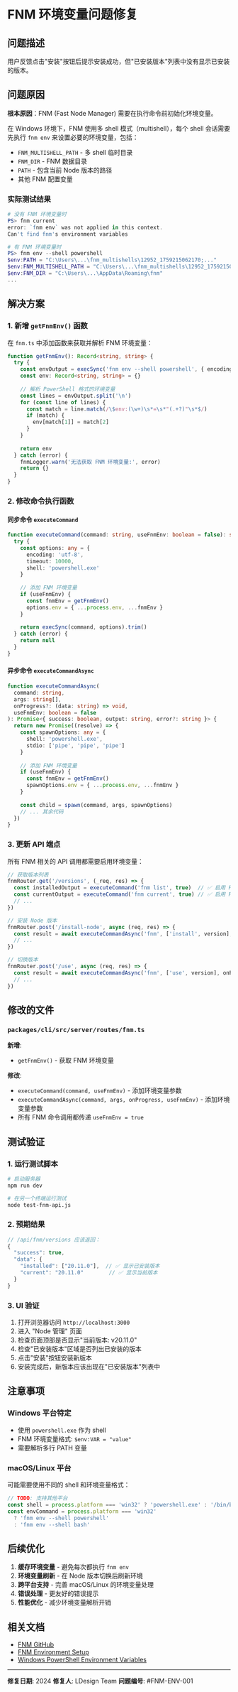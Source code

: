 # FNM 环境变量问题修复

## 问题描述

用户反馈点击"安装"按钮后提示安装成功，但"已安装版本"列表中没有显示已安装的版本。

## 问题原因

**根本原因**：FNM (Fast Node Manager) 需要在执行命令前初始化环境变量。

在 Windows 环境下，FNM 使用多 shell 模式（multishell），每个 shell 会话需要先执行 `fnm env` 来设置必要的环境变量，包括：

- `FNM_MULTISHELL_PATH` - 多 shell 临时目录
- `FNM_DIR` - FNM 数据目录
- `PATH` - 包含当前 Node 版本的路径
- 其他 FNM 配置变量

### 实际测试结果

```powershell
# 没有 FNM 环境变量时
PS> fnm current
error: `fnm env` was not applied in this context.
Can't find fnm's environment variables

# 有 FNM 环境变量时
PS> fnm env --shell powershell
$env:PATH = "C:\Users\...\fnm_multishells\12952_1759215062170;..."
$env:FNM_MULTISHELL_PATH = "C:\Users\...\fnm_multishells\12952_1759215062170"
$env:FNM_DIR = "C:\Users\...\AppData\Roaming\fnm"
...
```

## 解决方案

### 1. 新增 `getFnmEnv()` 函数

在 `fnm.ts` 中添加函数来获取并解析 FNM 环境变量：

```typescript
function getFnmEnv(): Record<string, string> {
  try {
    const envOutput = execSync('fnm env --shell powershell', { encoding: 'utf-8' })
    const env: Record<string, string> = {}
    
    // 解析 PowerShell 格式的环境变量
    const lines = envOutput.split('\n')
    for (const line of lines) {
      const match = line.match(/\$env:(\w+)\s*=\s*"(.+?)"\s*$/)
      if (match) {
        env[match[1]] = match[2]
      }
    }
    
    return env
  } catch (error) {
    fnmLogger.warn('无法获取 FNM 环境变量:', error)
    return {}
  }
}
```

### 2. 修改命令执行函数

#### 同步命令 `executeCommand`

```typescript
function executeCommand(command: string, useFnmEnv: boolean = false): string | null {
  try {
    const options: any = { 
      encoding: 'utf-8', 
      timeout: 10000,
      shell: 'powershell.exe'
    }
    
    // 添加 FNM 环境变量
    if (useFnmEnv) {
      const fnmEnv = getFnmEnv()
      options.env = { ...process.env, ...fnmEnv }
    }
    
    return execSync(command, options).trim()
  } catch (error) {
    return null
  }
}
```

#### 异步命令 `executeCommandAsync`

```typescript
function executeCommandAsync(
  command: string, 
  args: string[], 
  onProgress?: (data: string) => void, 
  useFnmEnv: boolean = false
): Promise<{ success: boolean, output: string, error?: string }> {
  return new Promise((resolve) => {
    const spawnOptions: any = {
      shell: 'powershell.exe',
      stdio: ['pipe', 'pipe', 'pipe']
    }
    
    // 添加 FNM 环境变量
    if (useFnmEnv) {
      const fnmEnv = getFnmEnv()
      spawnOptions.env = { ...process.env, ...fnmEnv }
    }
    
    const child = spawn(command, args, spawnOptions)
    // ... 其余代码
  })
}
```

### 3. 更新 API 端点

所有 FNM 相关的 API 调用都需要启用环境变量：

```typescript
// 获取版本列表
fnmRouter.get('/versions', (_req, res) => {
  const installedOutput = executeCommand('fnm list', true)  // ✅ 启用 FNM 环境
  const currentOutput = executeCommand('fnm current', true) // ✅ 启用 FNM 环境
  // ...
})

// 安装 Node 版本
fnmRouter.post('/install-node', async (req, res) => {
  const result = await executeCommandAsync('fnm', ['install', version], onProgress, true) // ✅
  // ...
})

// 切换版本
fnmRouter.post('/use', async (req, res) => {
  const result = await executeCommandAsync('fnm', ['use', version], onProgress, true) // ✅
  // ...
})
```

## 修改的文件

### `packages/cli/src/server/routes/fnm.ts`

**新增**:
- `getFnmEnv()` - 获取 FNM 环境变量

**修改**:
- `executeCommand(command, useFnmEnv)` - 添加环境变量参数
- `executeCommandAsync(command, args, onProgress, useFnmEnv)` - 添加环境变量参数
- 所有 FNM 命令调用都传递 `useFnmEnv = true`

## 测试验证

### 1. 运行测试脚本

```bash
# 启动服务器
npm run dev

# 在另一个终端运行测试
node test-fnm-api.js
```

### 2. 预期结果

```javascript
// /api/fnm/versions 应该返回：
{
  "success": true,
  "data": {
    "installed": ["20.11.0"],  // ✅ 显示已安装版本
    "current": "20.11.0"        // ✅ 显示当前版本
  }
}
```

### 3. UI 验证

1. 打开浏览器访问 `http://localhost:3000`
2. 进入 "Node 管理" 页面
3. 检查页面顶部是否显示"当前版本: v20.11.0"
4. 检查"已安装版本"区域是否列出已安装的版本
5. 点击"安装"按钮安装新版本
6. 安装完成后，新版本应该出现在"已安装版本"列表中

## 注意事项

### Windows 平台特定

- 使用 `powershell.exe` 作为 shell
- FNM 环境变量格式: `$env:VAR = "value"`
- 需要解析多行 PATH 变量

### macOS/Linux 平台

可能需要使用不同的 shell 和环境变量格式：

```typescript
// TODO: 支持其他平台
const shell = process.platform === 'win32' ? 'powershell.exe' : '/bin/bash'
const envCommand = process.platform === 'win32' 
  ? 'fnm env --shell powershell'
  : 'fnm env --shell bash'
```

## 后续优化

1. **缓存环境变量** - 避免每次都执行 `fnm env`
2. **环境变量刷新** - 在 Node 版本切换后刷新环境
3. **跨平台支持** - 完善 macOS/Linux 的环境变量处理
4. **错误处理** - 更友好的错误提示
5. **性能优化** - 减少环境变量解析开销

## 相关文档

- [FNM GitHub](https://github.com/Schniz/fnm)
- [FNM Environment Setup](https://github.com/Schniz/fnm#shell-setup)
- [Windows PowerShell Environment Variables](https://docs.microsoft.com/en-us/powershell/module/microsoft.powershell.core/about/about_environment_variables)

---

**修复日期**: 2024
**修复人**: LDesign Team
**问题编号**: #FNM-ENV-001